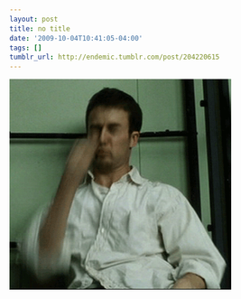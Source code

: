 ```yaml
---
layout: post
title: no title
date: '2009-10-04T10:41:05-04:00'
tags: []
tumblr_url: http://endemic.tumblr.com/post/204220615
---
```

 ![](/tumblr_files/tumblr_kqzvghlUcm1qz9neko1_400.gif)  
